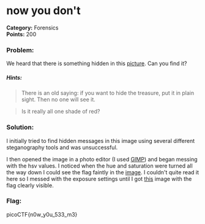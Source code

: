 # now you don't
__Category:__ Forensics   
__Points:__ 200

### Problem:

We heard that there is something hidden in this [picture](nowYouDont.png). Can you find it?

##### Hints:
> There is an old saying: if you want to hide the treasure, put it in plain sight. Then no one will see it.

> Is it really all one shade of red?

### Solution:

I initially tried to find hidden messages in this image using several different steganography tools and was unsuccessful.

I then opened the image in a photo editor (I used [GIMP](https://www.gimp.org/)) and began messing with the hsv values. 
I noticed when the hue and saturation were turned all the way down I could see the flag faintly in the [image](modified_hsv.png). 
I couldn't quite read it here so I messed with the exposure settings until I got [this](flag.png) image with the flag clearly visible.

### Flag:

picoCTF{n0w_y0u_533_m3}
